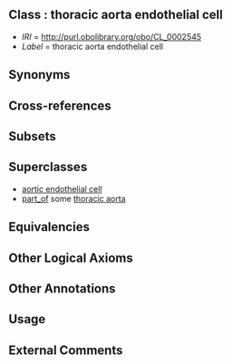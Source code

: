 
## Class : thoracic aorta endothelial cell

 * *IRI* = http://purl.obolibrary.org/obo/CL_0002545
 * *Label* = thoracic aorta endothelial cell

## Synonyms


## Cross-references


## Subsets


## Superclasses

 * [aortic endothelial cell](../../CL/44/CL_0002544.md)
 * [part_of](../../BFO/50/BFO_0000050.md) some [thoracic aorta](../../UBERON/15/UBERON_0001515.md)

## Equivalencies


## Other Logical Axioms


## Other Annotations


## Usage


## External Comments

